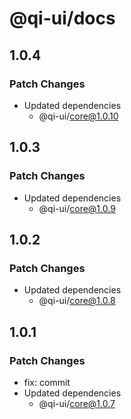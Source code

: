 # @qi-ui/docs

## 1.0.4

### Patch Changes

- Updated dependencies
  - @qi-ui/core@1.0.10

## 1.0.3

### Patch Changes

- Updated dependencies
  - @qi-ui/core@1.0.9

## 1.0.2

### Patch Changes

- Updated dependencies
  - @qi-ui/core@1.0.8

## 1.0.1

### Patch Changes

- fix: commit
- Updated dependencies
  - @qi-ui/core@1.0.7
